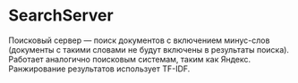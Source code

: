 # SearchServer

Поисковый сервер — поиск документов с включением минус-слов (документы с такими словами не будут включены в результаты поиска).
Работает аналогично поисковым системам, таким как Яндекс.
Ранжирование результатов использует TF-IDF.
